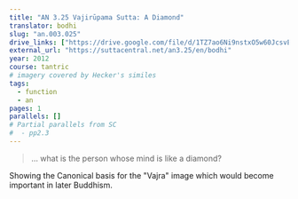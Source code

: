 ```yaml
---
title: "AN 3.25 Vajirūpama Sutta: A Diamond"
translator: bodhi
slug: "an.003.025"
drive_links: ["https://drive.google.com/file/d/1TZ7ao6Ni9nstxO5w60JcsvEIE9Rc_9TE/view?usp=drivesdk"]
external_url: "https://suttacentral.net/an3.25/en/bodhi"
year: 2012
course: tantric
# imagery covered by Hecker's similes
tags:
  - function
  - an
pages: 1
parallels: []
# Partial parallels from SC
#  - pp2.3
---
```


> … what is the person whose mind is like a diamond?

Showing the Canonical basis for the "Vajra" image which would become important in later Buddhism.
